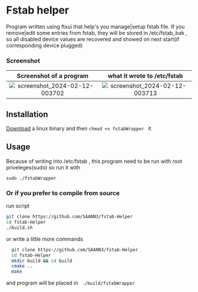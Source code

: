 # Fstab helper
Program written using ftxui that help's you manage|setup fstab file.
If you remove|edit some entries from fstab, they will be stored in /etc/fstab_bak , so all disabled device values are recovered and showed on next start(if corresponding device plugged)
### Screenshot
Screenshot of a program           |  what it wrote to /etc/fstab
:-------------------------:|:-------------------------:
![screenshot_2024-02-12-003702](https://github.com/SAANN3/fstab-Helper/assets/95036865/d5c2c4d8-a943-40e6-841b-5d52687858e3) | ![screenshot_2024-02-12-003713](https://github.com/SAANN3/fstab-Helper/assets/95036865/ffbeb9a5-fbb8-480c-b041-cd4f6c176926)
## Installation
[Download](https://github.com/SAANN3/fstab-Helper/releases) a linux binary and then ```chmod +x fstabWrapper ``` it
## Usage
Because of writing into /etc/fstab , this program need to be run with root priveleges(sudo)
so run it with 
```
sudo ./fstabWrapper
```
### Or if you prefer to compile from source
run script 
```bash
git clone https://github.com/SAANN3/fstab-Helper
cd fstab-Helper
./build.sh
```
or write a little more commands
```bash
  git clone https://github.com/SAANN3/fstab-Helper
  cd fstab-Helper
  mkdir build && cd build
  cmake ..
  make
```
and program will be placed in ``` ./build/fstabWrapper```

